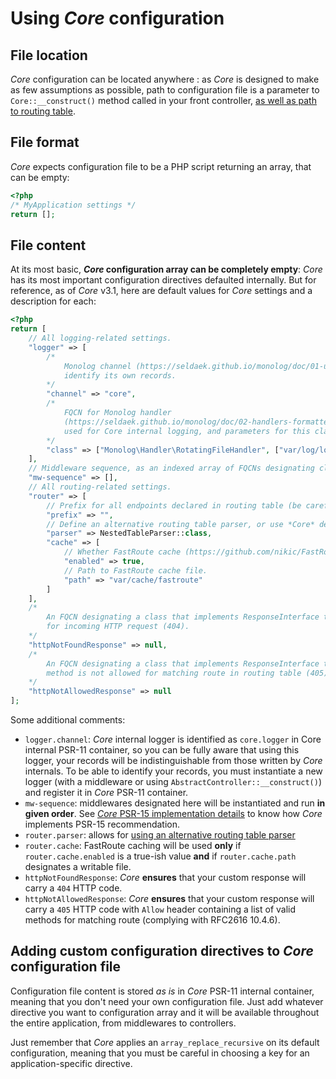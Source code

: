 # Using *Core* configuration
## File location
*Core* configuration can be located anywhere : as *Core* is designed to make as few assumptions as possible, path to 
configuration file is a parameter to `Core::__construct()` method called in your front controller, 
[as well as path to routing table](routing.md).
## File format
*Core* expects configuration file to be a PHP script returning an array, that can be empty:
```php
<?php
/* MyApplication settings */
return [];
```
## File content
At its most basic, ***Core* configuration array can be completely empty**: *Core* has its most important configuration 
directives defaulted internally. But for reference, as of *Core* v3.1, here are default values for *Core* settings and 
a description for each:
```php
<?php
return [
    // All logging-related settings.
    "logger" => [
        /* 
            Monolog channel (https://seldaek.github.io/monolog/doc/01-usage.html#leveraging-channels) used by Core to 
            identify its own records.
        */ 
        "channel" => "core",
        /* 
            FQCN for Monolog handler 
            (https://seldaek.github.io/monolog/doc/02-handlers-formatters-processors.html#handlers) class that must be 
            used for Core internal logging, and parameters for this class constructor as an indexed array.
        */
        "class" => ["Monolog\Handler\RotatingFileHandler", ["var/log/log", 10]]
    ],
    // Middleware sequence, as an indexed array of FQCNs designating classes that implements MiddlewareInterface.
    "mw-sequence" => [],
    // All routing-related settings.
    "router" => [
        // Prefix for all endpoints declared in routing table (be careful with extra slashes !).
        "prefix" => "",
        // Define an alternative routing table parser, or use *Core* default one
        "parser" => NestedTableParser::class,
        "cache" => [
            // Whether FastRoute cache (https://github.com/nikic/FastRoute#caching) must be enabled or not.
            "enabled" => true,
            // Path to FastRoute cache file.
            "path" => "var/cache/fastroute"
        ]
    ],
    /* 
        An FQCN designating a class that implements ResponseInterface to be used by Core when no route has been found 
        for incoming HTTP request (404).
    */
    "httpNotFoundResponse" => null,
    /* 
        An FQCN designating a class that implements ResponseInterface to be used by Core when incoming HTTP request 
        method is not allowed for matching route in routing table (405).
    */
    "httpNotAllowedResponse" => null
];
```
Some additional comments:
- `logger.channel`: *Core* internal logger is identified as `core.logger` in Core internal PSR-11 container, so you can 
be fully aware that using this logger, your records will be indistinguishable from those written by *Core* internals. To 
be able to identify your records, you must instantiate a new logger (with a middleware or using 
`AbstractController::__construct()`) and register it in *Core* PSR-11 container.
- `mw-sequence`: middlewares designated here will be instantiated and run **in given order**. See 
[*Core* PSR-15 implementation details](psr-15_implementation.md) to know how *Core* implements PSR-15 recommendation.
- `router.parser`: allows for [using an alternative routing table parser](creating_routing_table_parser.md)
- `router.cache`: FastRoute caching will be used **only** if `router.cache.enabled` is a true-ish value **and** if 
`router.cache.path` designates a writable file.
- `httpNotFoundResponse`: *Core* **ensures** that your custom response will carry a `404` HTTP code.
- `httpNotAllowedResponse`: *Core* **ensures** that your custom response will carry a `405` HTTP code with `Allow` 
header containing a list of valid methods for matching route (complying with RFC2616 10.4.6).
## Adding custom configuration directives to *Core* configuration file
Configuration file content is stored *as is* in *Core* PSR-11 internal container, meaning that you don't need your own 
configuration file. Just add whatever directive you want to configuration array and it will be available throughout the 
entire application, from middlewares to controllers.

Just remember that *Core* applies an `array_replace_recursive` on its default configuration, meaning that you must be 
careful in choosing a key for an application-specific directive.

